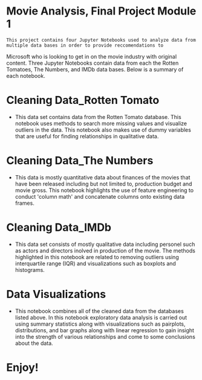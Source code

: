 # Movie Analysis, Final Project Module 1

	This project contains four Jupyter Notebooks used to analyze data from multiple data bases in order to provide reccomendations to 
Microsoft who is looking to get in on the movie industry with original content. Three Jupyter Notebooks contain data from each 
the Rotten Tomatoes, The Numbers, and IMDb data bases. Below is a summary of each notebook. 

# Cleaning Data_Rotten Tomato
  * This data set contains data from the Rotten Tomato database. This notebook uses methods to search more missing values and visualize
outliers in the data. This notebook also makes use of dummy variables that are useful for finding relationships in qualitative data. 

# Cleaning Data_The Numbers
  * This data is mostly quantitative data about finances of the movies that have been released including but not limited to, production 
budget and movie gross. This notebook highlights the use of feature engineering to conduct 'column math' and concatenate columns onto 
existing data frames.

# Cleaning Data_IMDb
  * This data set consists of mostly qualitative data including personel such as actors and directors inolved in production of the movie.
The methods highlighted in this notebook are related to removing outliers using interquartile range (IQR) and visualizations such as 
boxplots and histograms. 

# Data Visualizations
  * This notebook combines all of the cleaned data from the databases listed above. In this notebook exploratory data analysis is 
carried out using summary statistics along with visualizations such as pairplots, distributions, and bar graphs along with linear 
regression to gain insight into the strength of various relationships and come to some conclusions about the data.


# Enjoy!
